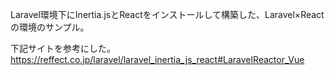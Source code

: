 Laravel環境下にInertia.jsとReactをインストールして構築した、Laravel×Reactの環境のサンプル。

下記サイトを参考にした。
https://reffect.co.jp/laravel/laravel_inertia_js_react#LaravelReactor_Vue
